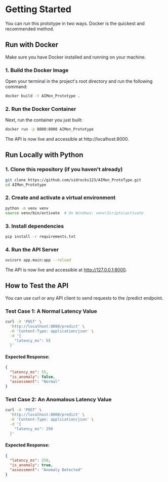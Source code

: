 # Getting Started 
You can run this prototype in two ways. Docker is the quickest and recommended method.
## Run with Docker
Make sure you have Docker installed and running on your machine.
### 1. Build the Docker Image
Open your terminal in the project's root directory and run the following command:
```bash
docker build -t AIMon_Prototype .
```
### 2. Run the Docker Container
Next, run the container you just built:
```bash
docker run -p 8000:8000 AIMon_Prototype
```
The API is now live and accessible at http://localhost:8000.

## Run Locally with Python
### 1. Clone this repository (if you haven't already)
```bash
git clone https://github.com/sidrocks123/AIMon_ProtoType.git
cd AIMon_Prototype
```
### 2. Create and activate a virtual environment
```bash
python -m venv venv
source venv/bin/activate  # On Windows: venv\Scripts\activate
```
### 3. Install dependencies
```bash
pip install -r requirements.txt
```
### 4. Run the API Server
```bash
uvicorn app.main:app --reload
```
The API is now live and accessible at http://127.0.0.1:8000.

## How to Test the API
You can use curl or any API client to send requests to the /predict endpoint.
### Test Case 1: A Normal Latency Value
```bash
curl -X 'POST' \
  'http://localhost:8000/predict' \
  -H 'Content-Type: application/json' \
  -d '{
    "latency_ms": 55
  }'
```
#### Expected Response:
```json
{
  "latency_ms": 55,
  "is_anomaly": false,
  "assessment": "Normal"
}
```
### Test Case 2: An Anomalous Latency Value
```bash
curl -X 'POST' \
  'http://localhost:8000/predict' \
  -H 'Content-Type: application/json' \
  -d '{
    "latency_ms": 250
  }'
```
#### Expected Response:
```json
{
  "latency_ms": 250,
  "is_anomaly": true,
  "assessment": "Anomaly Detected"
}
```
